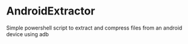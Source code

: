 # AndroidExtractor
Simple powershell script to extract and compress files from an android device using adb

